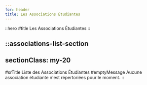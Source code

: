 ```yaml
---
for: header
title: Les Associations Étudiantes
---
```


::hero
#title
Les Associations Étudiantes
::

::associations-list-section
---
sectionClass: my-20
---
#srTitle
Liste des Associations Étudiantes
#emptyMessage
Aucune association étudiante n'est répertoriées pour le moment.
::
